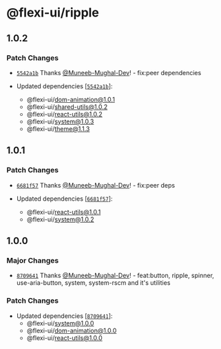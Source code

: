 # @flexi-ui/ripple

## 1.0.2

### Patch Changes

- [`5542a1b`](https://github.com/flexi-ui/flexi-ui/commit/5542a1b194188817ac0bd3a937ae7f1edb9704ee) Thanks [@Muneeb-Mughal-Dev](https://github.com/Muneeb-Mughal-Dev)! - fix:peer dependencies

- Updated dependencies [[`5542a1b`](https://github.com/flexi-ui/flexi-ui/commit/5542a1b194188817ac0bd3a937ae7f1edb9704ee)]:
  - @flexi-ui/dom-animation@1.0.1
  - @flexi-ui/shared-utils@1.0.2
  - @flexi-ui/react-utils@1.0.2
  - @flexi-ui/system@1.0.3
  - @flexi-ui/theme@1.1.3

## 1.0.1

### Patch Changes

- [`6681f57`](https://github.com/flexi-ui/flexi-ui/commit/6681f5752c33c44fb13f2a1445f66b460093a670) Thanks [@Muneeb-Mughal-Dev](https://github.com/Muneeb-Mughal-Dev)! - fix:peer deps

- Updated dependencies [[`6681f57`](https://github.com/flexi-ui/flexi-ui/commit/6681f5752c33c44fb13f2a1445f66b460093a670)]:
  - @flexi-ui/react-utils@1.0.1
  - @flexi-ui/system@1.0.2

## 1.0.0

### Major Changes

- [`8709641`](https://github.com/flexi-ui/flexi-ui/commit/8709641d02a8c29738a43db857330f22063c3897) Thanks [@Muneeb-Mughal-Dev](https://github.com/Muneeb-Mughal-Dev)! - feat:button, ripple, spinner, use-aria-button, system, system-rscm and it's utilities

### Patch Changes

- Updated dependencies [[`8709641`](https://github.com/flexi-ui/flexi-ui/commit/8709641d02a8c29738a43db857330f22063c3897)]:
  - @flexi-ui/system@1.0.0
  - @flexi-ui/dom-animation@1.0.0
  - @flexi-ui/react-utils@1.0.0
